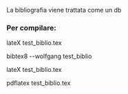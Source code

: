 La bibliografia viene trattata come un db 

### Per compilare:

lateX test_biblio.tex

bibtex8 --wolfgang test_biblio

lateX test_biblio.tex

pdflatex test_biblio.tex
